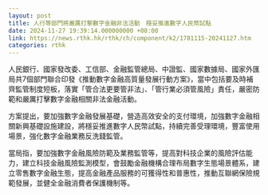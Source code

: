 ```yaml
---
layout: post
title: 人行等部門將嚴厲打擊數字金融非法活動　穩妥推進數字人民幣試點
date: 2024-11-27 19:39:14.000000000 +08:00
link: https://news.rthk.hk/rthk/ch/component/k2/1781115-20241127.htm
categories: rthk
---
```


人民銀行、國家發改委、工信部、金融監管總局、中證監、國家數據局、國家外匯局共7個部門聯合印發《推動數字金融高質量發展行動方案》，當中包括要及時補齊監管制度短板，落實「管合法更要管非法」、「管行業必須管風險」責任，嚴密防範和嚴厲打擊數字金融相關非法金融活動。

方案提出，要加強數字金融發展基礎，營造高效安全的支付環境，加強數字金融相關新興基礎設施建設，將穩妥推進數字人民幣試點，持續完善受理環境，豐富使用場景，強化數字金融業務反洗錢監管。

當局指，要加強數字金融風險防範及業務監管等，提高對科技企業的風險評估能力，建立科技金融風險監測模型，會鼓勵金融機構合理布局數字生態場景體系，建立零售數字金融生態，提高金融產品服務的可獲得性和普惠性，推動互聯網保險規範發展，並健全金融消費者保護機制等。
